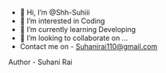 - 👋 Hi, I’m @Shh-Suhiii
- 👀 I’m interested in Coding 
- 🌱 I’m currently learning Developing
- 💞️ I’m looking to collaborate on ...
- Contact me on - Suhanirai110@gmail.com

<!---
Shh-Suhiii/Shh-Suhiii is a ✨ special ✨ repository because its `README.md` (this file) appears on your GitHub profile.
You can click the Preview link to take a look at your changes.
--->
Author - Suhani Rai
